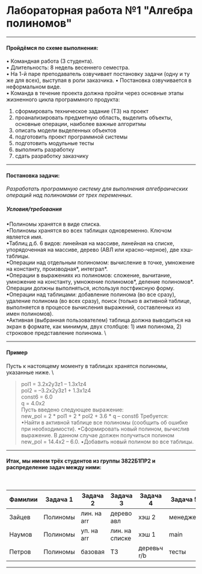 # Лабораторная работа №1 "Алгебра полиномов"

<hr>

#### Пройдёмся по схеме выполнения: 
 •	Командная работа (3 студента).\
 •	Длительность: 8 недель весеннего семестра.\
 •	На 1-й паре преподаватель озвучивает постановку задачи (одну и ту же для всех), выступая в роли заказчика.
 •	Постановка озвучивается в неформальном виде.\
 •	Команда в течение проекта должна пройти через основные этапы жизненного цикла программного продукта: 
 1.	сформировать техническое задание (ТЗ) на проект
 2.	проанализировать предметную область, выделить объекты, основные операции, наиболее важные алгоритмы 
 3.	описать модели выделенных объектов 
 4.	подготовить проект программной системы 
 5.	подготовить модульные тесты 
 6.	выполнить разработку 
 7.	сдать разработку заказчику

<hr>

#### Постановка задачи:
*Разработать программную систему для выполнения алгебраических операций над полиномами от трех переменных.*

##### Условия/требования
•Полиномы хранятся в виде списка. \
•Полиномы хранятся во всех таблицах одновременно. Ключом является имя. \
•Таблиц д.б. 6 видов: линейная на массиве, линейная на списке, упорядоченная на массиве, дерево (АВЛ или красно-черное), две хэш-таблицы. \
•Операции над отдельным полиномом: вычисление в точке, умножение на константу, производная*, интеграл*. \
•Операции в выражениях из полиномов: сложение, вычитание, умножение на константу, умножение полиномов*, деление полиномов*. Операции должны выполняться, используя постфиксную форму. \
•Операции над таблицами: добавление полинома (во все сразу), удаление полинома (во всех сразу), поиск (только в активной таблице, выполняется в процессе вычисления выражений, составленных из имен полиномов). \
•Активная (выбранная пользователем) таблица должна выводиться на экран в формате, как минимум, двух столбцов: 1) имя полинома, 2) строковое представление полинома. \

<hr>

#### Пример
Пусть к настоящему моменту в таблицах хранятся полиномы, указанные ниже. \
> pol1 = 3.2x2y3z1 – 1.3x1z4 \
> pol2 = –3.2x2y3z1 + 1.3x1z4 \
> const6 = 6.0 \
> q = 4.0x2 \
Пусть введено следующее выражение: \
> new_pol = 2 * pol1 + 2 * pol2 + 3.6 * q – const6 
Требуется: \
•Найти в активной таблице все полиномы (сообщить об ошибке при необходимости). 
•Сформировать новый полином, вычислив выражение. В данном случае должен получиться полином new_pol = 14.4x2 – 6.0.
•Добавить новый полином во все таблицы.

<hr>

#### Итак, мы имеем трёх студентов из группы 3822Б1ПР2 и распределение задач между ними:
<br>

| Фамилии  | Задача 1 | Задача 2    | Задача 3       | Задача 4    | Задача 5 |
|----------|----------|-------------|----------------|-------------|----------|
| Зайцев   | Полиномы |	лин. на arr | дерево авл     | хэш 2       | менеджер |
| Наумов   | Полиномы |	уп. на arr	|лин. на списке  |хэш 1	       | main     |
| Петров	 | Полиномы |	базовая	    | ТЗ             | деревьч r/b | тесты    |

<hr>
